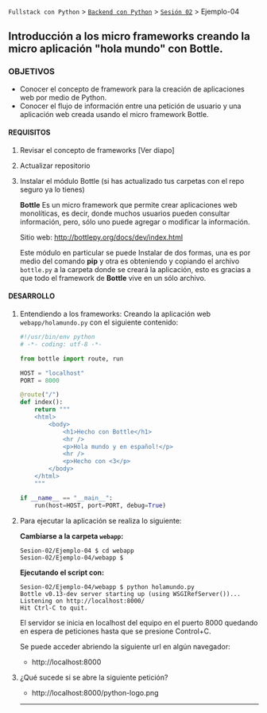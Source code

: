 `Fullstack con Python` > [`Backend con Python`](../../Readme.md) > [`Sesión 02`](../Readme.md) > Ejemplo-04

## Introducción a los micro frameworks creando la micro aplicación "hola mundo" con Bottle.

### OBJETIVOS
- Conocer el concepto de framework para la creación de aplicaciones web por medio de Python.
- Conocer el flujo de información entre una petición de usuario y una aplicación web creada usando el micro framework Bottle.

#### REQUISITOS
1. Revisar el concepto de frameworks [Ver diapo]
1. Actualizar repositorio
1. Instalar el módulo Bottle (si has actualizado tus carpetas con el repo seguro ya lo tienes)

   __Bottle__ Es un micro framework que permite crear aplicaciones web monolíticas, es decir, donde muchos usuarios pueden consultar información, pero, sólo uno puede agregar o modificar la información.

   Sitio web: http://bottlepy.org/docs/dev/index.html

   Este módulo en particular se puede Instalar de dos formas, una es por medio del comando __pip__ y otra es obteniendo y copiando el archivo `bottle.py` a la carpeta donde se creará la aplicación, esto es gracias a que todo el framework de __Bottle__ vive en un sólo archivo.

#### DESARROLLO
1. Entendiendo a los frameworks: Creando la aplicación web `webapp/holamundo.py` con el siguiente contenido:

   ```python
   #!/usr/bin/env python
   # -*- coding: utf-8 -*-

   from bottle import route, run

   HOST = "localhost"
   PORT = 8000

   @route("/")
   def index():
       return """
       <html>
           <body>
               <h1>Hecho con Bottle</h1>
               <hr />
               <p>Hola mundo y en español!</p>
               <hr />
               <p>Hecho con <3</p>
           </body>
       </html>
       """

   if __name__ == "__main__":
       run(host=HOST, port=PORT, debug=True)
   ```

1. Para ejecutar la aplicación se realiza lo siguiente:

   __Cambiarse a la carpeta `webapp`:__
   ```console
   Sesion-02/Ejemplo-04 $ cd webapp
   Sesion-02/Ejemplo-04/webapp $
   ```

   __Ejecutando el script con:__

   ```console
   Sesion-02/Ejemplo-04/webapp $ python holamundo.py
   Bottle v0.13-dev server starting up (using WSGIRefServer())...
   Listening on http://localhost:8000/
   Hit Ctrl-C to quit.
   ```

   El servidor se inicia en localhost del equipo en el puerto 8000 quedando en espera de peticiones hasta que se presione Control+C.

   Se puede acceder abriendo la siguiente url en algún navegador:
   - http://localhost:8000

1. ¿Qué sucede si se abre la siguiente petición?

   - http://localhost:8000/python-logo.png
   ***
